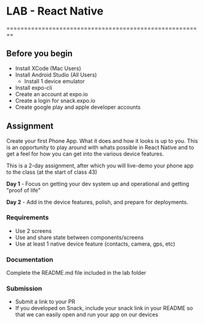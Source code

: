 # LAB - React Native
========================================================

## Before you begin
* Install XCode (Mac Users)
* Install Android Studio (All Users)
    * Install 1 device emulator
* Install expo-cli
* Create an account at expo.io
* Create a login for snack.expo.io
* Create google play and apple developer accounts

## Assignment
Create your first Phone App. What it does and how it looks is up to you. This is an opportunity to play around with whats possible in React Native and to get a feel for how you can get into the various device features.

This is a 2-day assignment, after which you will live-demo your phone app to the class (at the start of class 43)

**Day 1** - Focus on getting your dev system up and operational and getting "proof of life"

**Day 2** - Add in the device features, polish, and prepare for deployments.


### Requirements
* Use 2 screens
* Use and share state between components/screens
* Use at least 1 native device feature (contacts, camera, gps, etc)

###  Documentation
Complete the README.md file included in the lab folder

### Submission
* Submit a link to your PR
* If you developed on Snack, include your snack link in your README so that we can easily open and run your app on our devices
